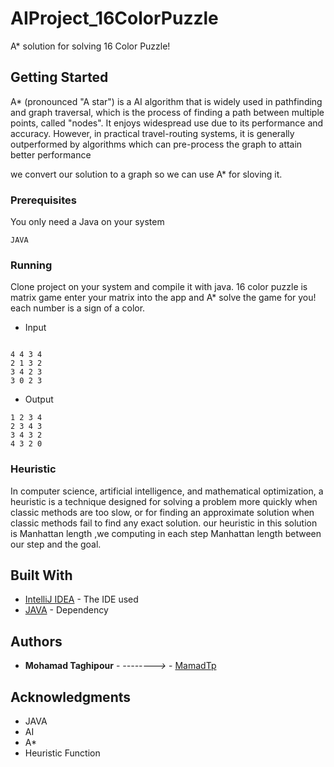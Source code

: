 # AIProject_16ColorPuzzle
A* solution for solving 16 Color Puzzle!

## Getting Started
A* (pronounced "A star") is a AI algorithm that is widely used in pathfinding and graph traversal, which is the process of finding a path between multiple points, called "nodes". It enjoys widespread use due to its performance and accuracy. However, in practical travel-routing systems, it is generally outperformed by algorithms which can pre-process the graph to attain better performance

we convert our solution to a graph so we can use A* for sloving it.


### Prerequisites

You only need a Java on your system

```
JAVA
```

### Running

Clone project on your system and compile it with java.
16 color puzzle is matrix game enter your matrix into the app
and A* solve the game for you!
each number is a sign of a color.

* Input

```

4 4 3 4
2 1 3 2 
3 4 2 3
3 0 2 3

```


* Output

```
1 2 3 4
2 3 4 3 
3 4 3 2
4 3 2 0
```
### Heuristic

In computer science, artificial intelligence, and mathematical optimization, a heuristic  is a technique designed for solving a problem more quickly when classic methods are too slow, or for finding an approximate solution when classic methods fail to find any exact solution.
our heuristic in this solution is Manhattan length ,we computing in each step  Manhattan length between our step and the goal.



## Built With

* [IntelliJ IDEA](https://www.jetbrains.com/) - The IDE used
* [JAVA](https://www.java.com/download//) - Dependency 



## Authors

* **Mohamad Taghipour** - *-------->* - [MamadTp](https://github.com/mamadtp)



## Acknowledgments

* JAVA
* AI
* A*
* Heuristic Function


